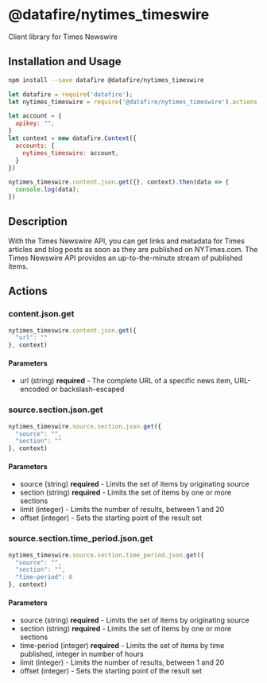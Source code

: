 # @datafire/nytimes_timeswire

Client library for Times Newswire

## Installation and Usage
```bash
npm install --save datafire @datafire/nytimes_timeswire
```

```js
let datafire = require('datafire');
let nytimes_timeswire = require('@datafire/nytimes_timeswire').actions;

let account = {
  apikey: "",
}
let context = new datafire.Context({
  accounts: {
    nytimes_timeswire: account,
  }
})

nytimes_timeswire.content.json.get({}, context).then(data => {
  console.log(data);
})
```

## Description
With the Times Newswire API, you can get links and metadata for Times articles and blog posts as soon as they are published on NYTimes.com. The Times Newswire API provides an up-to-the-minute stream of published items.

## Actions
### content.json.get



```js
nytimes_timeswire.content.json.get({
  "url": ""
}, context)
```

#### Parameters
* url (string) **required** - The complete URL of a specific news item, URL-encoded or backslash-escaped

### source.section.json.get



```js
nytimes_timeswire.source.section.json.get({
  "source": "",
  "section": ""
}, context)
```

#### Parameters
* source (string) **required** - Limits the set of items by originating source
* section (string) **required** - Limits the set of items by one or more sections
* limit (integer) - Limits the number of results, between 1 and 20
* offset (integer) - Sets the starting point of the result set

### source.section.time_period.json.get



```js
nytimes_timeswire.source.section.time_period.json.get({
  "source": "",
  "section": "",
  "time-period": 0
}, context)
```

#### Parameters
* source (string) **required** - Limits the set of items by originating source
* section (string) **required** - Limits the set of items by one or more sections
* time-period (integer) **required** - Limits the set of items by time published, integer in number of hours
* limit (integer) - Limits the number of results, between 1 and 20
* offset (integer) - Sets the starting point of the result set

